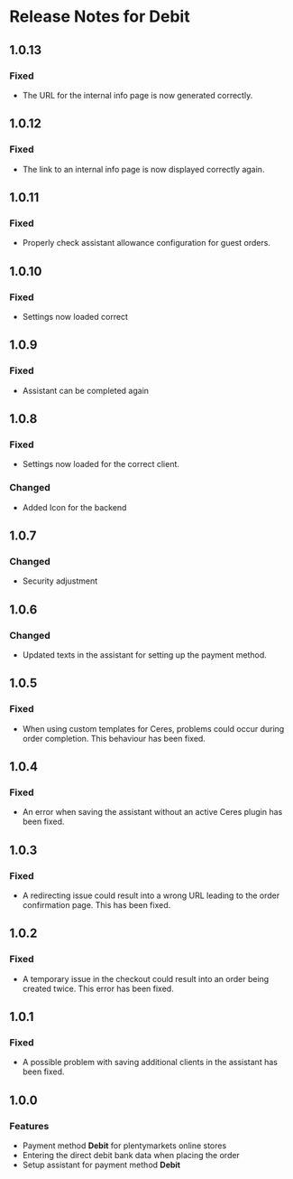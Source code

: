 # Release Notes for Debit

## 1.0.13

### Fixed
- The URL for the internal info page is now generated correctly.

## 1.0.12

### Fixed
- The link to an internal info page is now displayed correctly again.

## 1.0.11

### Fixed
- Properly check assistant allowance configuration for guest orders.

## 1.0.10

### Fixed
- Settings now loaded correct

## 1.0.9

### Fixed
- Assistant can be completed again

## 1.0.8

### Fixed
- Settings now loaded for the correct client.

### Changed
- Added Icon for the backend

## 1.0.7

### Changed
- Security adjustment

## 1.0.6

### Changed
- Updated texts in the assistant for setting up the payment method.

## 1.0.5

### Fixed
- When using custom templates for Ceres, problems could occur during order completion. This behaviour has been fixed.

## 1.0.4

### Fixed
- An error when saving the assistant without an active Ceres plugin has been fixed.

## 1.0.3 

### Fixed
- A redirecting issue could result into a wrong URL leading to the order confirmation page. This has been fixed.

## 1.0.2

### Fixed
- A temporary issue in the checkout could result into an order being created twice. This error has been fixed.

## 1.0.1

### Fixed
- A possible problem with saving additional clients in the assistant has been fixed.

## 1.0.0

### Features
- Payment method **Debit** for plentymarkets online stores
- Entering the direct debit bank data when placing the order
- Setup assistant for payment method **Debit**
